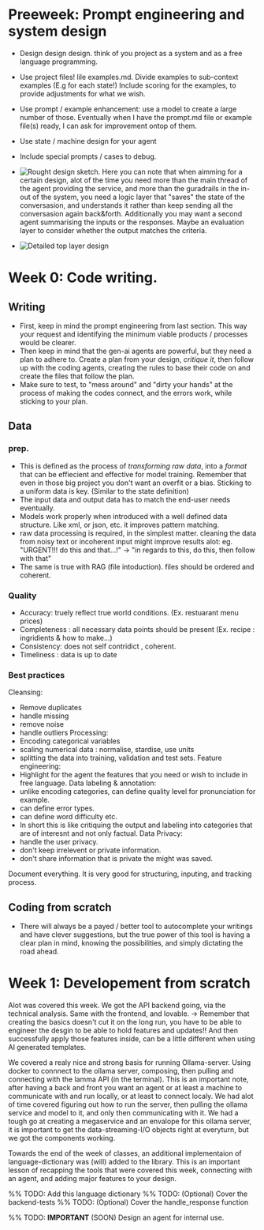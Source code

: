 # Preeweek: Prompt engineering and system design 
- Design design design. think of you project as a system and as a free language programming.
- Use project files! lile examples.md. Divide examples to sub-context examples (E.g for each state!) Include scoring for the examples, to provide adjustments for what we wish.
- Use prompt / example enhancement: use a model to create a large number of those. Eventually when I have the prompt.md file or example file(s) ready, I can ask for improvement ontop of them.
- Use state / machine design for your agent
- Include special prompts / cases to debug.

- ![Rought design sketch](RoughSketch.png).
   Here you can note that when aimming for a certain design, alot of the time you need more than the main thread of the agent providing the service, and more than the guradrails in the in-out of the system, you need a logic layer that "saves" the state of the conversasion, and understands it rather than keep sending all the conversasion again back&forth.
   Additionally you may want a second agent summarising the inputs or the responses. Maybe an evaluation layer to consider whether the output matches the criteria.
- ![Detailed top layer design](DetailedDesign.png)

# Week 0: Code writing.
## Writing
- First, keep in mind the prompt engineering from last section. This way your request and identifying the minimum viable products / processes would be clearer.
- Then keep in mind that the gen-ai agents are powerful, but they need a plan to adhere to. Create a plan from your design, *critique it*, then follow up with the coding agents, creating the rules to base their code on and create the files that follow the plan.
- Make sure to test, to "mess around" and "dirty your hands" at the process of making the codes connect, and the errors work, while sticking to your plan.

## Data
### prep.
- This is defined as the process of *transforming raw data*, into a _format_ that can be effiecient and effective for model training. Remember that even in those big project you don't want an overfit or a bias. Sticking to a uniform data is key. (Similar to the state definition)
- The input data and output data has to match the end-user needs eventually.
- Models work properly when introduced with a well defined data structure. Like xml, or json, etc. it improves pattern matching.
- raw data processing is required, in the simplest matter. cleaning the data from noisy text or incoherent input might improve results alot: eg. "URGENT!!! do this and that...!" -> "in regards to this, do this, then follow with that"
- The same is true with RAG (file intoduction). files should be ordered and coherent.

### Quality
- Accuracy: truely reflect true world conditions. (Ex. restuarant menu prices)
- Completeness : all necessary data points should be present (Ex. recipe : ingridients & how to make...)
- Consistency: does not self contridict , coherent.
- Timeliness : data is up to date

### Best practices
Cleansing:
- Remove duplicates
- handle missing
- remove noise
- handle outliers
Processing:
- Encoding categorical variables
- scaling numerical data : normalise, stardise, use units
- splitting the data into training, validation and test sets.
Feature engineering:
- Highlight for the agent the features that you need or wish to include in free language.
Data labeling & annotation:
- unlike encoding categories, can define quality level for pronunciation for example.
- can define error types. 
- can define word difficulty etc.
- In short this is like critiquing the output and labeling into categories that are of interesnt and not only factual.
Data Privacy:
- handle the user privacy.
- don't keep irrelevent or private information.
- don't share information that is private the might was saved.

Document everything. It is very good for structuring, inputing, and tracking process.

## Coding from scratch
- There will always be a payed / better tool to autocomplete your writings and have clever suggestions, but the true power of this tool is having a clear plan in mind, knowing the possibilities, and simply dictating the road ahead.

# Week 1: Developement from scratch
Alot was covered this week.
We got the API backend going, via the technical analysis.
Same with the frontend, and lovable.
-> Remember that creating the basics doesn't cut it on the long run, you have to be able to engineer the desgin to be able to hold features and updates!! And then successfully apply those features inside, can be a little different when using AI generated templates.

We covered a realy nice and strong basis for running Ollama-server.
Using docker to connnect to the ollama server, composing, then pulling and connecting with the lamma API (in the terminal).
This is an important note, after having a back and front you want an agent or at least a machine to communicate with and run locally, or at least to connect localy.
We had alot of time covered figuring out how to run the server, then pulling the ollama service and model to it, and only then communicating with it.
We had a tough go at creating a megaservice and an envalope for this ollama server, it is important to get the data-streaming-I/O objects right at everyturn, but we got the components working.

Towards the end of the week of classes, an additional implementaion of language-dictionary was (will) added to the library. This is an important lesson of recapping the tools that were covered this week, connecting with an agent, and adding major features to your design.

%% TODO: Add this language dictionary
%% TODO: (Optional) Cover the backend-tests
%% TODO: (Optional) Cover the handle_response function

%% TODO: **IMPORTANT** (SOON) Design an agent for internal use.